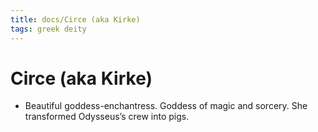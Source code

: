 ```yaml
---
title: docs/Circe (aka Kirke)
tags: greek deity
---
```


# Circe (aka Kirke) 
- Beautiful goddess-enchantress. Goddess of magic and sorcery. She transformed Odysseus’s crew into pigs.